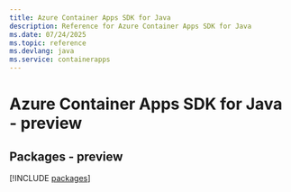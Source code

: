 ```yaml
---
title: Azure Container Apps SDK for Java
description: Reference for Azure Container Apps SDK for Java
ms.date: 07/24/2025
ms.topic: reference
ms.devlang: java
ms.service: containerapps
---
```

# Azure Container Apps SDK for Java - preview
## Packages - preview
[!INCLUDE [packages](container-apps-index.md)]
